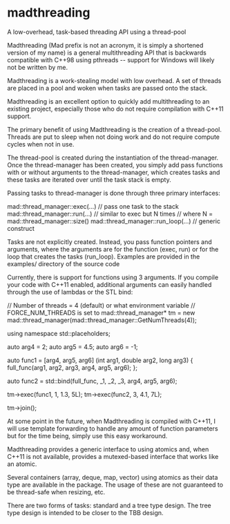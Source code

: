 # madthreading
A low-overhead, task-based threading API using a thread-pool

 Madthreading (Mad prefix is not an acronym, it is simply a shortened version
 of my name) is a general multithreading API that is backwards compatible with
 C++98 using pthreads -- support for Windows will likely not be written by me.

 Madthreading is a work-stealing model with low overhead. A set of threads are
 placed in a pool and woken when tasks are passed onto the stack.

 Madthreading is an excellent option to quickly add multithreading to an
 existing project, especially those who do not require compilation with C++11
 support.

 The primary benefit of using Madthreading is the creation of a
 thread-pool. Threads are put to sleep when not doing work and do not require
 compute cycles when not in use.

 The thread-pool is created during the instantiation of the
 thread-manager. Once the thread-manager has been created, you simply add
 pass functions with or without arguments to the thread-manager, which
 creates tasks and these tasks are iterated over until the task stack is
 empty.

 Passing tasks to thread-manager is done through three primary interfaces:

 mad::thread_manager::exec(...)       // pass one task to the stack
 mad::thread_manager::run(...)        // similar to exec but N times
                                      // where N = mad::thread_manager::size()
 mad::thread_manager::run_loop(...)   // generic construct

 Tasks are not explicitly created. Instead, you pass function pointers and
 arguments, where the arguments are for the function (exec, run) or for the
 loop that creates the tasks (run_loop). Examples are provided in the
 examples/ directory of the source code

 Currently, there is support for functions using 3 arguments. If you compile
 your code with C++11 enabled, additional arguments can easily handled
 through the use of lambdas or the STL bind:

 // Number of threads = 4 (default) or what environment variable
 // FORCE_NUM_THREADS is set to
 mad::thread_manager* tm
      = new mad::thread_manager(mad::thread_manager::GetNumThreads(4));

 using namespace std::placeholders;

 auto arg4 = 2;
 auto arg5 = 4.5;
 auto arg6 = -1;

 auto func1 = [arg4, arg5, arg6] (int arg1, double arg2, long arg3)
 {
      full_func(arg1, arg2, arg3, arg4, arg5, arg6);
 };

 auto func2 = std::bind(full_func, _1, _2, _3, arg4, arg5, arg6);

 tm->exec<void>(func1, 1, 1.3, 5L);
 tm->exec<void>(func2, 3, 4.1, 7L);

 tm->join();

 At some point in the future, when Madthreading is compiled with C++11,
 I will use template forwarding to handle any amount of function parameters
 but for the time being, simply use this easy workaround.

 Madthreading provides a generic interface to using atomics and, when C++11 is
 not available, provides a mutexed-based interface that works like an atomic.

 Several containers (array, deque, map, vector) using atomics as their data
 type are available in the package. The usage of these are not guaranteed to
 be thread-safe when resizing, etc.

 There are two forms of tasks: standard and a tree type design. The tree
 type design is intended to be closer to the TBB design.
